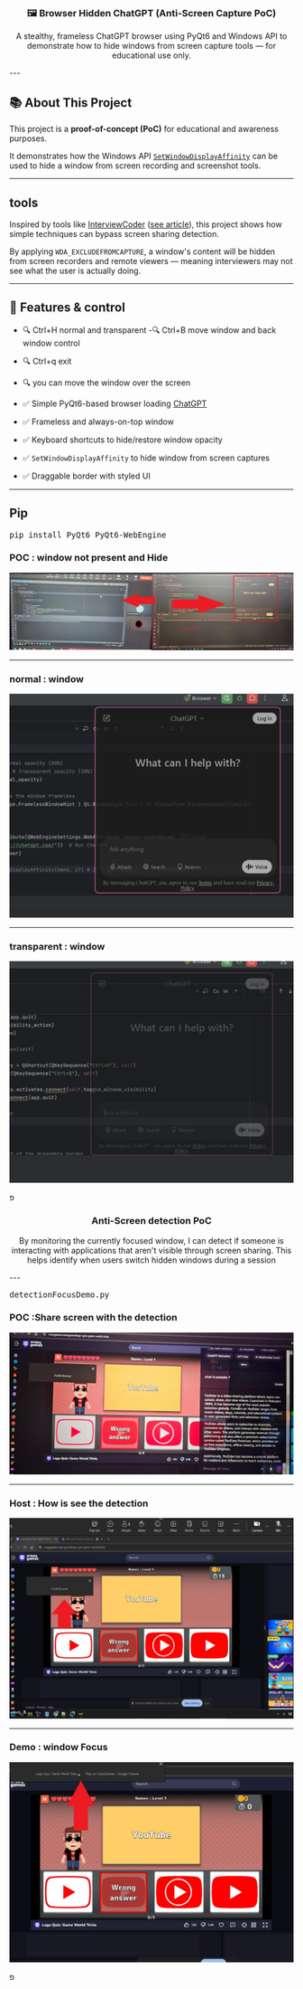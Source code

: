 
<h3 align="center">🖼️ Browser Hidden ChatGPT (Anti-Screen Capture PoC)</h3>


<p align="center">
  A stealthy, frameless ChatGPT browser using PyQt6 and Windows API to demonstrate how to hide windows from screen capture tools — for educational use only.
</p>
---

## 📚 About This Project

This project is a **proof-of-concept (PoC)** for educational and awareness purposes.

It demonstrates how the Windows API [`SetWindowDisplayAffinity`](https://learn.microsoft.com/en-us/windows/win32/api/winuser/nf-winuser-setwindowdisplayaffinity) can be used to hide a window from screen recording and screenshot tools.

---

##  tools

Inspired by tools like [InterviewCoder](https://www.interviewcoder.co/) ([see article](https://www.cnbc.com/2025/03/09/google-ai-interview-coder-cheat.html)), this project shows how simple techniques can bypass screen sharing detection.

By applying `WDA_EXCLUDEFROMCAPTURE`, a window's content will be hidden from screen recorders and remote viewers — meaning interviewers may not see what the user is actually doing.

---

## 🔧 Features & control
- 🔍 Ctrl+H normal and transparent
-🔍 Ctrl+B move window and back window control
- 🔍 Ctrl+q exit
- 🔍 you can move the window over the screen

- ✅ Simple PyQt6-based browser loading [ChatGPT](https://chatgpt.com/)
- ✅ Frameless and always-on-top window
- ✅ Keyboard shortcuts to hide/restore window opacity
- ✅ `SetWindowDisplayAffinity` to hide window from screen captures
- ✅ Draggable border with styled UI



---
## Pip
<pre>
pip install PyQt6 PyQt6-WebEngine
</pre>

<h3>POC : window not present and Hide</h3>
<img src="https://github.com/idanless/Anti-Screen-Capture-window/blob/main/img/poc.jpg?raw=true" alt="Example 1">

---
<h3>normal : window</h3>
<img src="https://github.com/idanless/Anti-Screen-Capture-window/blob/main/img/normal.jpg?raw=true" alt="Example 2">

----
<h3>transparent : window</h3>
<img src="https://github.com/idanless/Anti-Screen-Capture-window/blob/main/img/transparent.jpg?raw=true" alt="Example 2">

פ
<h3 align="center">Anti-Screen detection PoC</h3>

<p align="center">
 By monitoring the currently focused window, I can detect if someone is interacting with applications that aren't visible through screen sharing. This helps identify when users switch hidden windows during a session
</p>
---

<pre>
detectionFocusDemo.py
</pre>

<h3>POC :Share screen with the detection </h3>
<img src="https://github.com/idanless/Anti-Screen-Capture-window/blob/main/img/detectionFocus.jpeg?raw=true" alt="Example 1">

---
<h3>Host : How is see the detection </h3>
<img src="https://github.com/idanless/Anti-Screen-Capture-window/blob/main/img/detectionFocusHost.jpg?raw=true" alt="Example 2">

----
<h3>Demo : window Focus </h3>
<img src="https://github.com/idanless/Anti-Screen-Capture-window/blob/main/img/detectionFocusDemo.jpg?raw=true" alt="Example 2">

פ

